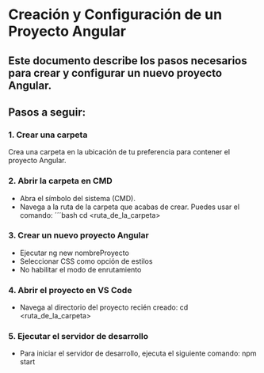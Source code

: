 # Creación y Configuración de un Proyecto Angular
Este documento describe los pasos necesarios para crear 
y configurar un nuevo proyecto Angular.
---
## Pasos a seguir:

### **1. Crear una carpeta**
Crea una carpeta en la ubicación de tu preferencia 
para contener el proyecto Angular.

### **2. Abrir la carpeta en CMD**
- Abra el símbolo del sistema (CMD).
- Navega a la ruta de la carpeta que acabas de crear. 
Puedes usar el comando:
    ´´´bash
    cd <ruta_de_la_carpeta>

### **3. Crear un nuevo proyecto Angular**
- Ejecutar ng new nombreProyecto
- Seleccionar CSS como opción de estilos
- No habilitar el modo de enrutamiento

### **4. Abrir el proyecto en VS Code**
- Navega al directorio del proyecto recién creado:
    cd <ruta_de_la_carpeta>

### **5. Ejecutar el servidor de desarrollo**
- Para iniciar el servidor de desarrollo, ejecuta el siguiente comando:
    npm start


    


